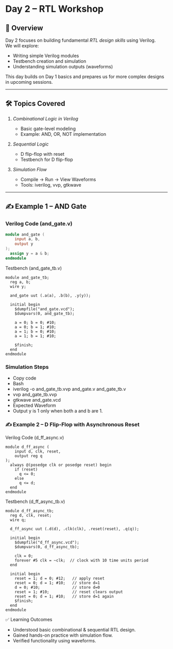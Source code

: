 # Day 2 – RTL Workshop  

## 📌 Overview  
Day 2 focuses on building fundamental *RTL design skills* using Verilog.  
We will explore:  
- Writing simple Verilog modules  
- Testbench creation and simulation  
- Understanding simulation outputs (waveforms)  

This day builds on Day 1 basics and prepares us for more complex designs in upcoming sessions.  

---

## 🛠 Topics Covered  
1. *Combinational Logic in Verilog*  
   - Basic gate-level modeling  
   - Example: AND, OR, NOT implementation  

2. *Sequential Logic*  
   - D flip-flop with reset  
   - Testbench for D flip-flop  

3. *Simulation Flow*  
   - Compile → Run → View Waveforms  
   - Tools: iverilog, vvp, gtkwave  

---

## ✍ Example 1 – AND Gate  

### Verilog Code (and_gate.v)  
```verilog
module and_gate (
    input a, b,
    output y
);
  assign y = a & b;
endmodule
```
Testbench (and_gate_tb.v)
```
module and_gate_tb;
  reg a, b;
  wire y;

  and_gate uut (.a(a), .b(b), .y(y));

  initial begin
    $dumpfile("and_gate.vcd");
    $dumpvars(0, and_gate_tb);

    a = 0; b = 0; #10;
    a = 0; b = 1; #10;
    a = 1; b = 0; #10;
    a = 1; b = 1; #10;

    $finish;
  end
endmodule
```
### Simulation Steps
- Copy code
- Bash
- iverilog -o and_gate_tb.vvp and_gate.v and_gate_tb.v
- vvp and_gate_tb.vvp
- gtkwave and_gate.vcd
- Expected Waveform
- Output y is 1 only when both a and b are 1.
### ✍ Example 2 – D Flip-Flop with Asynchronous Reset
Verilog Code (d_ff_async.v)
```
module d_ff_async (
    input d, clk, reset,
    output reg q
);
  always @(posedge clk or posedge reset) begin
    if (reset)
      q <= 0;
    else
      q <= d;
  end
endmodule
```
Testbench (d_ff_async_tb.v)
```
module d_ff_async_tb;
  reg d, clk, reset;
  wire q;

  d_ff_async uut (.d(d), .clk(clk), .reset(reset), .q(q));

  initial begin
    $dumpfile("d_ff_async.vcd");
    $dumpvars(0, d_ff_async_tb);

    clk = 0;
    forever #5 clk = ~clk;  // clock with 10 time units period
  end

  initial begin
    reset = 1; d = 0; #12;   // apply reset
    reset = 0; d = 1; #10;   // store d=1
    d = 0; #10;              // store d=0
    reset = 1; #10;          // reset clears output
    reset = 0; d = 1; #10;   // store d=1 again
    $finish;
  end
endmodule
```
✅ Learning Outcomes
- Understood basic combinational & sequential RTL design.
- Gained hands-on practice with simulation flow.
- Verified functionality using waveforms.
